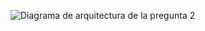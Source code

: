 



![Diagrama de arquitectura de la pregunta 2]([https://github.com/usuario/repositorio/raw/main/imagen.png](https://github.com/albxr/calidad_aire_2018/blob/main/diagrama.png))
